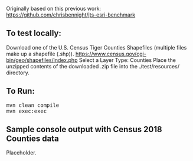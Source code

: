 Originally based on this previous work: https://github.com/chrisbennight/jts-esri-benchmark

## To test locally:
Download one of the U.S. Census Tiger Counties Shapefiles (multiple files make up a shapefile (.shp)). 
https://www.census.gov/cgi-bin/geo/shapefiles/index.php
Select a Layer Type: Counties
Place the unzipped contents of the downloaded .zip file into the ./test/resources/ directory.

## To Run:
<pre>
mvn clean compile
mvn exec:exec
</pre>


## Sample console output with Census 2018 Counties data
Placeholder.
